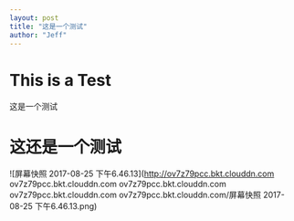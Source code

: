 ```yaml
---
layout: post
title: "这是一个测试"
author: "Jeff"
---
```


# This is a Test
这是一个测试

# 这还是一个测试
![屏幕快照 2017-08-25 下午6.46.13](http://ov7z79pcc.bkt.clouddn.com
ov7z79pcc.bkt.clouddn.com
ov7z79pcc.bkt.clouddn.com
ov7z79pcc.bkt.clouddn.com
ov7z79pcc.bkt.clouddn.com/屏幕快照 2017-08-25 下午6.46.13.png)
